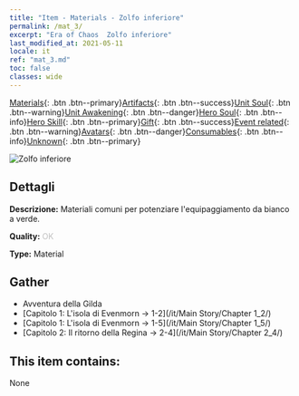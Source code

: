 ```yaml
---
title: "Item - Materials - Zolfo inferiore"
permalink: /mat_3/
excerpt: "Era of Chaos  Zolfo inferiore"
last_modified_at: 2021-05-11
locale: it
ref: "mat_3.md"
toc: false
classes: wide
---
```

 [Materials](/ItemsIT/){: .btn .btn--primary}[Artifacts](/ItemsIT/Artifacts/){: .btn .btn--success}[Unit Soul](/ItemsIT/UnitSoul/){: .btn .btn--warning}[Unit Awakening](/ItemsIT/UnitAwakening/){: .btn .btn--danger}[Hero Soul](/ItemsIT/HeroSoul/){: .btn .btn--info}[Hero Skill](/ItemsIT/HeroSkill/){: .btn .btn--primary}[Gift](/ItemsIT/Gift/){: .btn .btn--success}[Event related](/ItemsIT/Events/){: .btn .btn--warning}[Avatars](/ItemsIT/Avatars/){: .btn .btn--danger}[Consumables](/ItemsIT/Consumables/){: .btn .btn--info}[Unknown](/ItemsIT/Unknown/){: .btn .btn--primary}

 ![Zolfo inferiore](/images/t/i_cailiao_liuhuang1.png)

## Dettagli
 **Descrizione:** Materiali comuni per potenziare l'equipaggiamento da bianco a verde.

 **Quality:** <span style="color: #C0C0C0">OK</span>

 **Type:** Material

## Gather

*    Avventura della Gilda 
*    [Capitolo 1: L'isola di Evenmorn -> 1-2](/it/Main Story/Chapter 1_2/) 
*    [Capitolo 1: L'isola di Evenmorn -> 1-5](/it/Main Story/Chapter 1_5/) 
*    [Capitolo 2: Il ritorno della Regina -> 2-4](/it/Main Story/Chapter 2_4/) 

## This item contains:

  None


